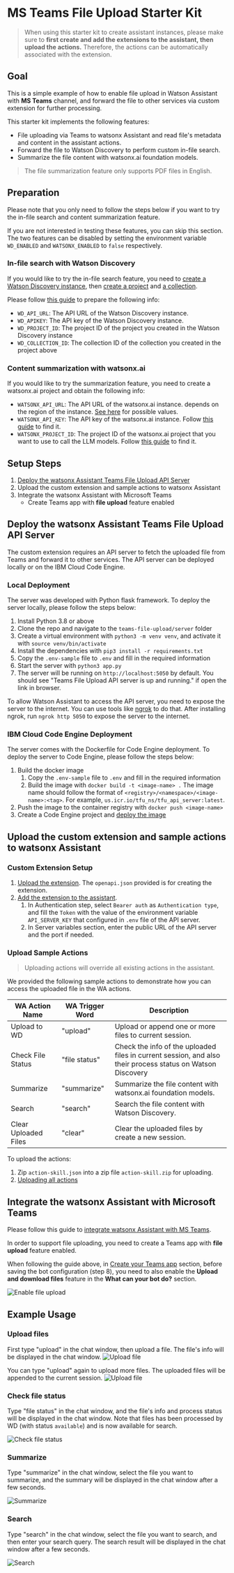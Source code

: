 # MS Teams File Upload Starter Kit

> When using this starter kit to create assistant instances, please make sure to **first create and add the extensions
to
> the assistant, then upload the actions.** Therefore, the actions can be automatically associated with the extension.

## Goal

This is a simple example of how to enable file upload in Watson Assistant with **MS Teams** channel, and
forward the file to other services via custom extension for further processing.

This starter kit implements the following features:

- File uploading via Teams to watsonx Assistant and read file's metadata and content in the assistant actions.
- Forward the file to Watson Discovery to perform custom in-file search.
- Summarize the file content with watsonx.ai foundation models.

> The file summarization feature only supports PDF files in English.

## Preparation

Please note that you only need to follow the steps below if you want to try the in-file search and content summarization
feature. 

If you are not interested in testing these features, you can skip this section. The two features
can be disabled by setting the environment variable `WD_ENABLED` and `WATSONX_ENABLED` to `false` respectively.

### In-file search with Watson Discovery

If you would like to try the in-file search feature, you need to
[create a Watson Discovery instance](https://cloud.ibm.com/docs/discovery-data?topic=discovery-data-getting-started&locale=zh-CN#before-you-begin-tool),
then [create a project](https://cloud.ibm.com/docs/discovery-data?topic=discovery-data-projects)
and [a collection](https://cloud.ibm.com/docs/discovery-data?topic=discovery-data-collections).

Please follow [this guide](https://cloud.ibm.com/docs/discovery-data?topic=discovery-data-api-use) to
prepare the following info:

- `WD_API_URL`: The API URL of the Watson Discovery instance.
- `WD_APIKEY`: The API key of the Watson Discovery instance.
- `WD_PROJECT_ID`: The project ID of the project you created in the Watson Discovery instance
- `WD_COLLECTION_ID`: The collection ID of the collection you created in the project above

### Content summarization with watsonx.ai

If you would like to try the summarization feature, you need to create a watsonx.ai project and obtain the following
info:

- `WATSONX_API_URL`: The API URL of the watsonx.ai instance. depends on the region of the
  instance. [See here](https://ibm.github.io/watson-machine-learning-sdk/setup_cloud.html#authentication) for possible
  values.
- `WATSONX_API_KEY`: The API key of the watsonx.ai instance.
  Follow [this guide](https://dataplatform.cloud.ibm.com/docs/content/wsj/analyze-data/fm-credentials.html?context=wx&audience=wdp)
  to find it.
- `WATSONX_PROJECT_ID`: The project ID of the watsonx.ai project that you want to use to call the LLM models.
  Follow [this guide](https://dataplatform.cloud.ibm.com/docs/content/wsj/analyze-data/fm-python-lib.html?context=wx&audience=wdp#project-id)
  to find it.

## Setup Steps

1. [Deploy the watsonx Assistant Teams File Upload API Server](#deploy-the-watsonx-assistant-teams-file-upload-api-server)
2. Upload the custom extension and sample actions to watsonx Assistant
3. Integrate the watsonx Assistant with Microsoft Teams
    - Create Teams app with **file upload** feature enabled

## Deploy the watsonx Assistant Teams File Upload API Server

The custom extension requires an API server to fetch the uploaded file from Teams and forward it to other services. The
API server can be deployed locally or on the IBM Cloud Code Engine.

### Local Deployment

The server was developed with Python flask framework. To deploy the server locally, please follow the steps below:

1. Install Python 3.8 or above
2. Clone the repo and navigate to the `teams-file-upload/server` folder
3. Create a virtual environment with `python3 -m venv venv`, and activate it with `source venv/bin/activate`
4. Install the dependencies with `pip3 install -r requirements.txt`
5. Copy the `.env-sample` file to `.env` and fill in the required information
6. Start the server with `python3 app.py`
7. The server will be running on `http://localhost:5050` by default. You should see "Teams File Upload API server is up
   and running." if open the link in browser.

To allow Watson Assistant to access the API server, you need to expose the server to the internet. You can use tools
like
[ngrok](https://ngrok.com/) to do that. After installing ngrok, run `ngrok http 5050` to expose the server to the
internet.

### IBM Cloud Code Engine Deployment

The server comes with the Dockerfile for Code Engine deployment. To deploy the server to Code Engine, please follow the
steps below:

1. Build the docker image
    1. Copy the `.env-sample` file to `.env` and fill in the required information
    2. Build the image with `docker build -t <image-name> .` The image name should follow the format
       of `<registry>/<namespace>/<image-name>:<tag>`. For example, `us.icr.io/tfu_ns/tfu_api_server:latest`.
2. Push the image to the container registry with `docker push <image-name>`
3. Create a Code Engine project
   and [deploy the image](https://cloud.ibm.com/docs/codeengine?topic=codeengine-deploy-app-crimage)

## Upload the custom extension and sample actions to watsonx Assistant

### Custom Extension Setup

1. [Upload the extension](https://cloud.ibm.com/docs/watson-assistant?topic=watson-assistant-build-custom-extension).
   The `openapi.json` provided is for creating the extension.
2. [Add the extension to the assistant](https://cloud.ibm.com/docs/watson-assistant?topic=watson-assistant-add-custom-extension).
    1. In Authentication step, select `Bearer auth` as `Authentication type`, and fill the `Token` with the value of the
       environment variable `API_SERVER_KEY` that configured in `.env` file of the API server.
    2. In Server variables section, enter the public URL of the API server and the port if needed.

### Upload Sample Actions

> Uploading actions will override all existing actions in the assistant.

We provided the following sample actions to demonstrate how you can access the uploaded file in the WA actions.

| WA Action Name       | WA Trigger Word | Description                                                                                                |
|----------------------|-----------------|------------------------------------------------------------------------------------------------------------|
| Upload to WD         | "upload"        | Upload or append one or more files to current session.                                                     |
| Check File Status    | "file status"   | Check the info of the uploaded files in current session, and also their process status on Watson Discovery |
| Summarize            | "summarize"     | Summarize the file content with watsonx.ai foundation models.                                              |
| Search               | "search"        | Search the file content with Watson Discovery.                                                             |
| Clear Uploaded Files | "clear"         | Clear the uploaded files by create a new session.                                                          |

To upload the actions:

1. Zip `action-skill.json` into a zip file `action-skill.zip` for uploading.
2. [Uploading all actions](https://cloud.ibm.com/docs/watson-assistant?topic=watson-assistant-upload-download-actions)

## Integrate the watsonx Assistant with Microsoft Teams

Please follow this guide
to [integrate watsonx Assistant with MS Teams](https://cloud.ibm.com/docs/watson-assistant?topic=watson-assistant-deploy-microsoft-teams).

In order to support file uploading, you need to create a Teams app with **file upload** feature enabled.

When following the guide above,
in [Create your Teams app](https://cloud.ibm.com/docs/watson-assistant?topic=watson-assistant-deploy-microsoft-teams#deploy-microsoft-teams-app)
section, before saving the bot configuration (step 8), you need to also enable the **Upload and download files** feature
in the **What can your bot do?** section.

![Enable file upload](./assets/enable_bot_file_upload.png)

## Example Usage

### Upload files

First type "upload" in the chat window, then upload a file. The file's info will be displayed in the chat window.
![Upload file](./assets/upload-1.png)

You can type "upload" again to upload more files. The uploaded files will be appended to the current session.
![Upload file](./assets/upload-2.png)

### Check file status

Type "file status" in the chat window, and the file's info and process status will be displayed in the chat window.
Note that files has been processed by WD (with status `available`) and is now available for search.

![Check file status](./assets/file-status.png)

### Summarize

Type "summarize" in the chat window, select the file you want to summarize, and the summary will be displayed in the
chat window after a few seconds.

![Summarize](./assets/summarize.png)

### Search

Type "search" in the chat window, select the file you want to search, and then enter your search query. The search
result will be displayed in the chat window after a few seconds.

![Search](./assets/search.png)
